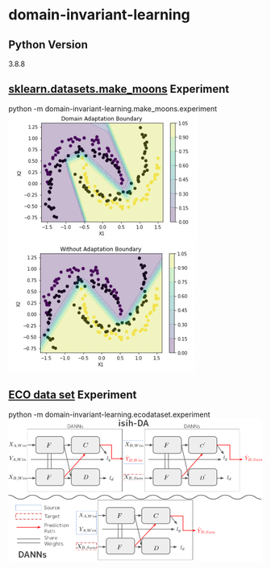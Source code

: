 # domain-invariant-learning

## Python Version
3.8.8

## [sklearn.datasets.make_moons](https://scikit-learn.org/stable/modules/generated/sklearn.datasets.make_moons.html "make_moons REF") Experiment 
python -m domain-invariant-learning.make_moons.experiment  
![dann](/make_moons_experiemnt_dann.png) ![without_adapt](/make_moons_experiment_withoutadapt.png)

## [ECO data set](https://vs.inf.ethz.ch/res/show.html?what=eco-data "ECO data set REF") Experiment
python -m domain-invariant-learning.ecodataset.experiment
![isih-DA](/isih-DA_schematic_fig.png)

